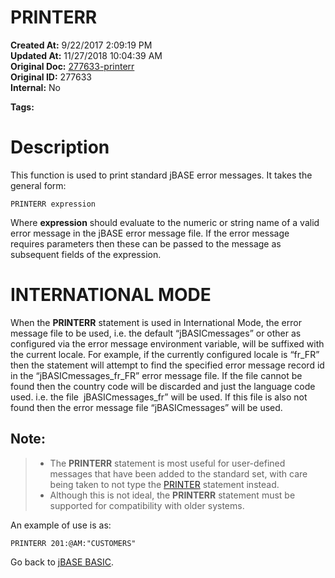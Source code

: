 # PRINTERR

**Created At:** 9/22/2017 2:09:19 PM  
**Updated At:** 11/27/2018 10:04:39 AM  
**Original Doc:** [277633-printerr](https://docs.jbase.com/36868-jbase-basic/277633-printerr)  
**Original ID:** 277633  
**Internal:** No  

**Tags:**
<badge text='printing' vertical='middle' />
<badge text='output' vertical='middle' />

# Description

This function is used to print standard jBASE error messages. It takes the general form:

```
PRINTERR expression
```

Where **expression** should evaluate to the numeric or string name of a valid error message in the jBASE error message file. If the error message requires parameters then these can be passed to the message as subsequent fields of the expression.

# **INTERNATIONAL MODE**

When the **PRINTERR** statement is used in International Mode, the error message file to be used, i.e. the default “jBASICmessages” or other as configured via the error message environment variable, will be suffixed with the current locale. For example, if the currently configured locale is “fr\_FR” then the statement will attempt to find the specified error message record id in the “jBASICmessages\_fr\_FR” error message file. If the file cannot be found then the country code will be discarded and just the language code used. i.e. the file  jBASICmessages\_fr” will be used. If this file is also not found then the error message file “jBASICmessages” will be used.

## Note:


> - The **PRINTERR** statement is most useful for user-defined messages that have been added to the standard set, with care being taken to not type the [PRINTER](./../printer) statement instead.
> - Although this is not ideal, the **PRINTERR** statement must be supported for compatibility with older systems.


An example of use is as:

```
PRINTERR 201:@AM:"CUSTOMERS"
```



Go back to [jBASE BASIC](./../jbase-basic-programmers-reference-guide).
